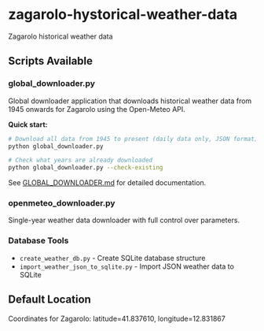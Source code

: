 # zagarolo-hystorical-weather-data
Zagarolo historical weather data

## Scripts Available

### global_downloader.py
Global downloader application that downloads historical weather data from 1945 onwards for Zagarolo using the Open-Meteo API. 

**Quick start:**
```bash
# Download all data from 1945 to present (daily data only, JSON format)
python global_downloader.py

# Check what years are already downloaded
python global_downloader.py --check-existing
```

See [GLOBAL_DOWNLOADER.md](GLOBAL_DOWNLOADER.md) for detailed documentation.

### openmeteo_downloader.py  
Single-year weather data downloader with full control over parameters.

### Database Tools
- `create_weather_db.py` - Create SQLite database structure
- `import_weather_json_to_sqlite.py` - Import JSON weather data to SQLite

## Default Location
Coordinates for Zagarolo: latitude=41.837610, longitude=12.831867
